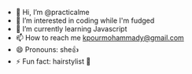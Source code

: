 - 👋 Hi, I’m @practicalme
- 👀 I’m interested in coding while I'm fudged
- 🌱 I’m currently learning Javascript 
- 📫 How to reach me kpourmohammady@gmail.com
- 😄 Pronouns: she👍
- ⚡ Fun fact: hairstylist 🥲
